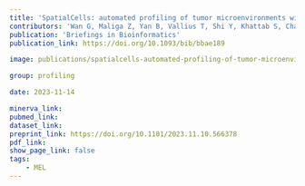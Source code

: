 ```yaml
---
title: 'SpatialCells: automated profiling of tumor microenvironments with spatially resolved multiplexed single-cell data.'
contributors: 'Wan G, Maliga Z, Yan B, Vallius T, Shi Y, Khattab S, Chang C, Nirmal AJ, Yu K-H, Liu D, Lian CG, DeSimone MS, Sorger PK, Semenov YR.(2024).'
publication: 'Briefings in Bioinformatics'
publication_link: https://doi.org/10.1093/bib/bbae189

image: publications/spatialcells-automated-profiling-of-tumor-microenvironments-with-spatially-resolved-multiplexed-single-cell-data.jpg

group: profiling

date: 2023-11-14

minerva_link:
pubmed_link:
dataset_link:
preprint_link: https://doi.org/10.1101/2023.11.10.566378
pdf_link:
show_page_link: false
tags:
    - MEL
---
```

